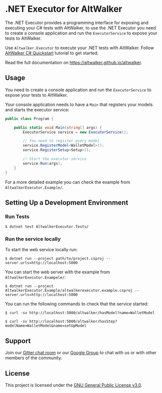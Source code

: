 # .NET Executor for AltWalker

The .NET Executor provides a programming interface for exposing and executing your C# tests with AltWalker, to use the .NET Executor you need to create a console application and run the `ExecutorService` to expose your tests to AltWalker.

Use `Altwalker.Executor` to execute your .NET tests with AltWalker. Follow [AltWalker C# Quickstart](https://altwalker.github.io/altwalker/quickstart.html) tutorial to get started.

Read the full documentation on https://altwalker.github.io/altwalker.

## Usage

You need to create a console application and run the `ExecutorService` to expose your tests to AltWalker.

Your console application needs to have a `Main` that registers your models and starts the executor service:

```c#
public class Program {

    public static void Main(string[] args) {
        ExecutorService service = new ExecutorService();

        // You need to register every model
        service.RegisterModel<WalletModel>();
        service.RegisterSetup<Setup>();

        // Start the executor service
        service.Run(args);
    }
}
```

For a more detailed example you can check the example from `AltwalkerExecutor.Example/`.

## Setting Up a Development Environment

### Run Tests

```
$ dotnet test AltwalkerExecutor.Tests/
```

### Run the service locally

To start the web service locally run:

```
$ dotnet run --project path/to/project.csproj --server.urls=http://localhost:5000
```

You can start the web server with the example from `AltwalkerExecutor.Exampele/`:

```
$ dotnet run --project AltwalkerExecutor.Example/altwalkerexecutor.example.csproj --server.urls=http://localhost:5000
```

You can run the following commands to check that the service started:

```
$ curl -sv http://localhost:5000/altwalker/hasModel?name=WalletModel
```

```
$ curl -sv http://localhost:5000/altwalker/hasStep?modelName=WalletModel&name=setUpModel
```

## Support

Join our [Gitter chat room](https://gitter.im/altwalker/community) or our [Google Group](https://groups.google.com/g/altwalker) to chat with us or with other members of the community.

## License

This project is licensed under the [GNU General Public License v3.0](LICENSE).
